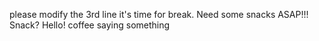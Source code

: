 please modify the 3rd line
it's time for break.
Need some snacks ASAP!!!
Snack?
Hello!
coffee
saying something
